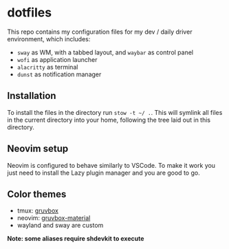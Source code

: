 # dotfiles

This repo contains my configuration files for my dev / daily driver environment, which includes:

- `sway` as WM, with a tabbed layout, and `waybar` as control panel
- `wofi` as application launcher
- `alacritty` as terminal
- `dunst` as notification manager

## Installation

To install the files in the directory run `stow -t ~/ .`. This will symlink all files in the current directory into your home,
following the tree laid out in this directory.

## Neovim setup

Neovim is configured to behave similarly to VSCode.
To make it work you just need to install the Lazy plugin manager and you are good to go.

## Color themes

- tmux: [gruvbox](https://github.com/egel/tmux-gruvbox)
- neovim: [gruvbox-material](https://github.com/sainnhe/gruvbox-material)
- wayland and sway are custom

**Note: some aliases require shdevkit to execute**
